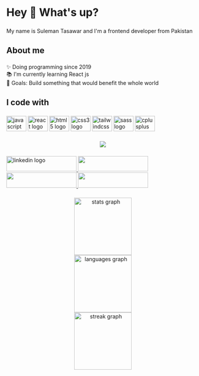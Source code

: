 <h1 align="left">Hey 👋 What's up?</h1>

###

<p align="left">My name is Suleman Tasawar and I'm a frontend developer from Pakistan</p>

###

<h2 align="left">About me</h2>

###

<p align="left">✨ Doing programming since 2019<br>📚 I'm currently learning React js<br>🎯 Goals: Build something that would benefit the whole world</p>

###

<h2 align="left">I code with</h2>

###

<div align="left">
  <img src="https://cdn.jsdelivr.net/gh/devicons/devicon/icons/javascript/javascript-original.svg" height="40" width="52" alt="javascript logo"  />
  <img src="https://cdn.jsdelivr.net/gh/devicons/devicon/icons/react/react-original.svg" height="40" width="52" alt="react logo"  />
  <img src="https://cdn.jsdelivr.net/gh/devicons/devicon/icons/html5/html5-original.svg" height="40" width="52" alt="html5 logo"  />
  <img src="https://cdn.jsdelivr.net/gh/devicons/devicon/icons/css3/css3-original.svg" height="40" width="52" alt="css3 logo"  />
  <img src="https://cdn.jsdelivr.net/gh/devicons/devicon/icons/tailwindcss/tailwindcss-original-wordmark.svg" height="40" width="52" alt="tailwindcss logo"  />
  <img src="https://cdn.jsdelivr.net/gh/devicons/devicon/icons/sass/sass-original.svg" height="40" width="52" alt="sass logo"  />
  <img src="https://cdn.jsdelivr.net/gh/devicons/devicon/icons/cplusplus/cplusplus-original.svg" height="40" width="52" alt="cplusplus logo"  />
</div>

###

<div align="center">
  <img src="https://profile-counter.glitch.me/Suleman-Tasawar/count.svg?"  />
</div>

###
###

<div align="left">
  <a href="https://www.linkedin.com/in/suleman-tasawar-2a2042225/" target="_blank">
    <img src="https://raw.githubusercontent.com/maurodesouza/profile-readme-generator/master/src/assets/icons/social/linkedin/default.svg" width="183" height="40" alt="linkedin logo"  />
  </a>
  <a href="https://www.facebook.com/suleman.tasawer" target="_blank">
    <img src="https://raw.githubusercontent.com/maurodesouza/profile-readme-generator/master/src/assets/icons/social/facebook/default.svg" width="183" height="40"   />
  </a>
  <a href="mailto:sulemantasawar9@gmail.com" target="_blank">
    <img src="https://raw.githubusercontent.com/maurodesouza/profile-readme-generator/master/src/assets/icons/social/gmail/default.svg" width="183" height="40" />
  </a>
  <a href="tel:+923185396937" target="_blank">
    <img src="https://raw.githubusercontent.com/maurodesouza/profile-readme-generator/master/src/assets/icons/social/whatsapp/default.svg" width="183" height="40" />
  </a>
</div>

###

<div align="center">
  <img src="https://github-readme-stats.vercel.app/api?username=Suleman-Tasawar&hide_title=false&hide_rank=false&show_icons=true&include_all_commits=true&count_private=true&disable_animations=false&theme=cobalt&locale=en&hide_border=false&order=1&custom_title=User Stats" height="150" alt="stats graph" /> <br>
  <img src="https://github-readme-stats.vercel.app/api/top-langs?username=Suleman-Tasawar&locale=en&hide_title=false&layout=compact&card_width=320&langs_count=5&theme=dracula&hide_border=false&order=2" height="150" alt="languages graph" /> <br>
  <img src="https://streak-stats.demolab.com?user=Suleman-Tasawar&locale=en&mode=daily&theme=dracula&hide_border=false&border_radius=5&order=3" height="150" alt="streak graph"  />
</div>

###
